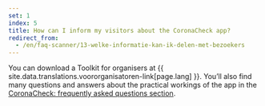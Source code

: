 ```yaml
---
set: 1
index: 5
title: How can I inform my visitors about the CoronaCheck app?
redirect_from: 
  - /en/faq-scanner/13-welke-informatie-kan-ik-delen-met-bezoekers
---
```

You can download a Toolkit for organisers at {{ site.data.translations.voororganisatoren-link[page.lang] }}. You’ll also find many questions and answers about the practical workings of the app in the [CoronaCheck: frequently asked questions section](/en/faq).
